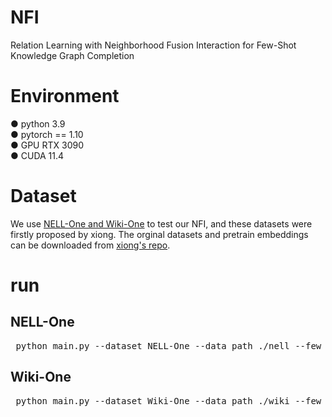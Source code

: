# NFI
Relation Learning with Neighborhood Fusion Interaction for Few-Shot Knowledge Graph Completion

# Environment
● python 3.9    
● pytorch == 1.10   
● GPU RTX 3090  
● CUDA 11.4  
# Dataset
We use [NELL-One and Wiki-One](https://drive.google.com/drive/folders/1eaF0CkFeDwC5ikIvERnJHAPvHx1gkeNG) to test our NFI, and these datasets were firstly proposed by xiong. The orginal datasets and pretrain embeddings can be downloaded from [xiong's repo](https://github.com/xiong).

# run
## NELL-One
<pre lang="markdown"> python main.py --dataset NELL-One --data_path ./nell --few 5 --data_form Pre-Train --prefix nell_5shot --max_neighbor 50 --batch_size 1024 </pre>

## Wiki-One
<pre lang="markdown"> python main.py --dataset Wiki-One --data_path ./wiki --few 5 --data_form Pre-Train --prefix wiki_5shot --max_neighbor 50 --batch_size 1024 </pre>
